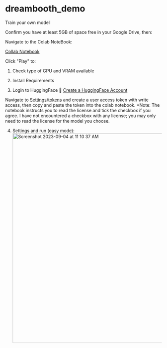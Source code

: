 # dreambooth_demo
Train your own model

Confirm you have at least 5GB of space free in your Google Drive, then:

Navigate to the Colab NoteBook:

[Collab Notebook](https://colab.research.google.com/github/ShivamShrirao/diffusers/blob/main/examples/dreambooth/DreamBooth_Stable_Diffusion.ipynb)

Click "Play" to:

1. Check type of GPU and VRAM available

2. Install Requirements

3. Login to HuggingFace 🤗
[Create a HuggingFace Account](https://huggingface.co/join)

Navigate to [Settings/tokens](https://huggingface.co/settings/tokens) and create a user access token with write access, then copy and paste the token into the colab notebook.
*Note: The notebook instructs you to read the license and tick the checkbox if you agree. I have not encountered a checkbox with any license; you may only need to read the license for the model you choose.

4. Settings and run (easy mode):
   <img width="673" alt="Screenshot 2023-09-04 at 11 10 37 AM" src="https://github.com/allisonpaigemcentire/dreambooth_demo/assets/79477856/042790f4-eae0-4725-9294-8224f5fda327">
